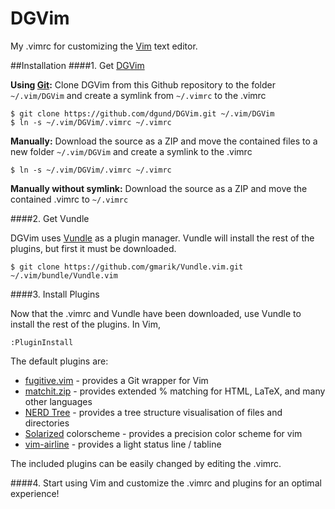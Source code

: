 # DGVim
My .vimrc for customizing the [Vim] text editor.

##Installation
####1. Get [DGVim]

**Using [Git]:** Clone DGVim from this Github repository to the folder `~/.vim/DGVim` and create a symlink from `~/.vimrc` to the .vimrc

    $ git clone https://github.com/dgund/DGVim.git ~/.vim/DGVim
    $ ln -s ~/.vim/DGVim/.vimrc ~/.vimrc
    
**Manually:** Download the source as a ZIP and move the contained files to a new folder `~/.vim/DGVim` and create a symlink to the .vimrc

    $ ln -s ~/.vim/DGVim/.vimrc ~/.vimrc
    
**Manually without symlink:** Download the source as a ZIP and move the contained .vimrc to `~/.vimrc`

####2. Get Vundle

DGVim uses [Vundle] as a plugin manager. Vundle will install the rest of the plugins, but first it must be downloaded.

    $ git clone https://github.com/gmarik/Vundle.vim.git ~/.vim/bundle/Vundle.vim

####3. Install Plugins

Now that the .vimrc and Vundle have been downloaded, use Vundle to install the rest of the plugins. In Vim,

    :PluginInstall

The default plugins are:
- [fugitive.vim] - provides a Git wrapper for Vim
- [matchit.zip] - provides extended % matching for HTML, LaTeX, and many other languages
- [NERD Tree] - provides a tree structure visualisation of files and directories
- [Solarized] colorscheme - provides a precision color scheme for vim
- [vim-airline] - provides a light status line / tabline

The included plugins can be easily changed by editing the .vimrc.

####4. Start using Vim and customize the .vimrc and plugins for an optimal experience!

[Vim]:http://www.vim.org
[DGVim]:https://github.com/dgund/DGVim
[Git]:http://git-scm.com
[Vundle]:https://github.com/gmarik/Vundle.vim
[fugitive.vim]:https://github.com/tpope/vim-fugitive
[matchit.zip]:https://github.com/vim-scripts/matchit.zip
[NERD Tree]:https://github.com/scrooloose/nerdtree
[Solarized]:http://ethanschoonover.com/solarized
[vim-airline]:https://github.com/bling/vim-airline
